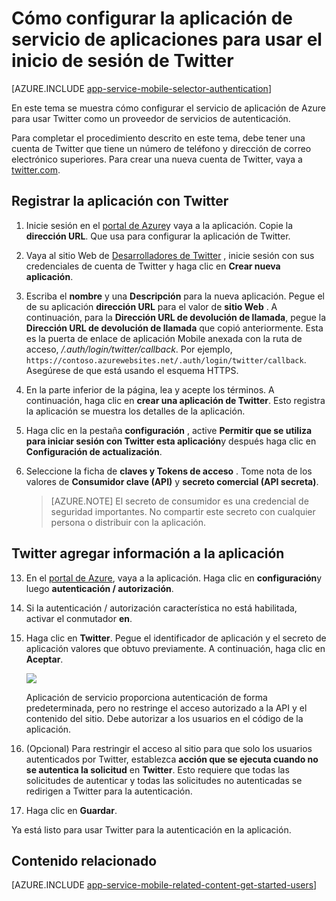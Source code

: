 <properties
    pageTitle="Cómo configurar la autenticación de Twitter para la aplicación de servicios de aplicación"
    description="Obtenga información sobre cómo configurar la autenticación de Twitter para la aplicación de servicios de aplicación."
    services="app-service"
    documentationCenter=""
    authors="mattchenderson"
    manager="erikre"
    editor=""/>

<tags
    ms.service="app-service-mobile"
    ms.workload="mobile"
    ms.tgt_pltfrm="na"
    ms.devlang="multiple"
    ms.topic="article"
    ms.date="10/01/2016"
    ms.author="mahender"/>

# <a name="how-to-configure-your-app-service-application-to-use-twitter-login"></a>Cómo configurar la aplicación de servicio de aplicaciones para usar el inicio de sesión de Twitter

[AZURE.INCLUDE [app-service-mobile-selector-authentication](../../includes/app-service-mobile-selector-authentication.md)]

En este tema se muestra cómo configurar el servicio de aplicación de Azure para usar Twitter como un proveedor de servicios de autenticación.

Para completar el procedimiento descrito en este tema, debe tener una cuenta de Twitter que tiene un número de teléfono y dirección de correo electrónico superiores. Para crear una nueva cuenta de Twitter, vaya a <a href="http://go.microsoft.com/fwlink/p/?LinkID=268287" target="_blank">twitter.com</a>.

## <a name="register"> </a>Registrar la aplicación con Twitter


1. Inicie sesión en el [portal de Azure]y vaya a la aplicación. Copie la **dirección URL**. Que usa para configurar la aplicación de Twitter.

2. Vaya al sitio Web de [Desarrolladores de Twitter] , inicie sesión con sus credenciales de cuenta de Twitter y haga clic en **Crear nueva aplicación**.

3. Escriba el **nombre** y una **Descripción** para la nueva aplicación. Pegue el de su aplicación **dirección URL** para el valor de **sitio Web** . A continuación, para la **Dirección URL de devolución de llamada**, pegue la **Dirección URL de devolución de llamada** que copió anteriormente. Esta es la puerta de enlace de aplicación Mobile anexada con la ruta de acceso, _/.auth/login/twitter/callback_. Por ejemplo, `https://contoso.azurewebsites.net/.auth/login/twitter/callback`. Asegúrese de que está usando el esquema HTTPS.

3.  En la parte inferior de la página, lea y acepte los términos. A continuación, haga clic en **crear una aplicación de Twitter**. Esto registra la aplicación se muestra los detalles de la aplicación.

4. Haga clic en la pestaña **configuración** , active **Permitir que se utiliza para iniciar sesión con Twitter esta aplicación**y después haga clic en **Configuración de actualización**.

5. Seleccione la ficha de **claves y Tokens de acceso** . Tome nota de los valores de **Consumidor clave (API)** y **secreto comercial (API secreta)**.

    > [AZURE.NOTE] El secreto de consumidor es una credencial de seguridad importantes. No compartir este secreto con cualquier persona o distribuir con la aplicación.


## <a name="secrets"> </a>Twitter agregar información a la aplicación

13. En el [portal de Azure], vaya a la aplicación. Haga clic en **configuración**y luego **autenticación / autorización**.

14. Si la autenticación / autorización característica no está habilitada, activar el conmutador **en**.

15. Haga clic en **Twitter**. Pegue el identificador de aplicación y el secreto de aplicación valores que obtuvo previamente. A continuación, haga clic en **Aceptar**.

    ![][1]

    Aplicación de servicio proporciona autenticación de forma predeterminada, pero no restringe el acceso autorizado a la API y el contenido del sitio. Debe autorizar a los usuarios en el código de la aplicación.

17. (Opcional) Para restringir el acceso al sitio para que solo los usuarios autenticados por Twitter, establezca **acción que se ejecuta cuando no se autentica la solicitud** en **Twitter**. Esto requiere que todas las solicitudes de autenticar y todas las solicitudes no autenticadas se redirigen a Twitter para la autenticación.

17. Haga clic en **Guardar**.

Ya está listo para usar Twitter para la autenticación en la aplicación.

## <a name="related-content"> </a>Contenido relacionado

[AZURE.INCLUDE [app-service-mobile-related-content-get-started-users](../../includes/app-service-mobile-related-content-get-started-users.md)]



<!-- Images. -->

[0]: ./media/app-service-mobile-how-to-configure-twitter-authentication/app-service-twitter-redirect.png
[1]: ./media/app-service-mobile-how-to-configure-twitter-authentication/mobile-app-twitter-settings.png

<!-- URLs. -->

[Desarrolladores de Twitter]: http://go.microsoft.com/fwlink/p/?LinkId=268300
[Portal de Azure]: https://portal.azure.com/
[xamarin]: ../app-services-mobile-app-xamarin-ios-get-started-users.md
